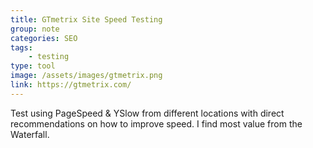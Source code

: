 ```yaml
---
title: GTmetrix Site Speed Testing
group: note
categories: SEO
tags:
    - testing
type: tool
image: /assets/images/gtmetrix.png
link: https://gtmetrix.com/
---
```

Test using PageSpeed & YSlow from different locations with direct recommendations on how to improve speed.  I find most value from the Waterfall.
